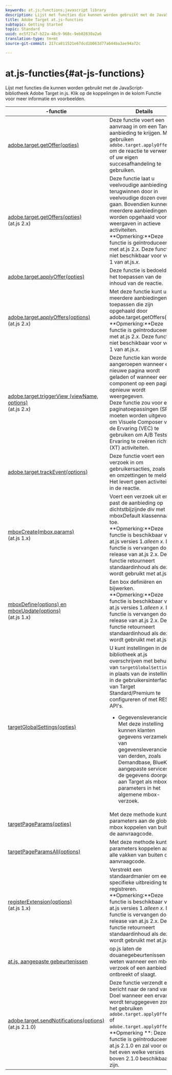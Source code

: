 ```yaml
---
keywords: at.js;functions;javascript library
description: Lijst met functies die kunnen worden gebruikt met de JavaScript-bibliotheek at.js in Adobe Target.
title: Adobe Target at.js-functies
subtopic: Getting Started
topic: Standard
uuid: ec5f27a7-b22a-48c9-968c-9eb02830a2a6
translation-type: tm+mt
source-git-commit: 217ca811521e67dcd1b063d77a644ba3ae94a72c

---
```



# at.js-functies{#at-js-functions}

Lijst met functies die kunnen worden gebruikt met de JavaScript-bibliotheek Adobe Target in.js. Klik op de koppelingen in de kolom Functie voor meer informatie en voorbeelden.

| -functie | Details |
| --- | --- | 
| [adobe.target.getOffer(opties)](/help/c-implementing-target/c-implementing-target-for-client-side-web/adobe-target-getoffer.md) | Deze functie voert een aanvraag in om een Target-aanbieding te krijgen. Met gebruiken `adobe.target.applyOffer()` om de reactie te verwerken of uw eigen succesafhandeling te gebruiken. |
| [adobe.target.getOffers(opties)](/help/c-implementing-target/c-implementing-target-for-client-side-web/adobe-target-getoffers-atjs-2.md)<br>(at.js 2.x) | Deze functie laat u veelvoudige aanbiedingen terugwinnen door in veelvoudige dozen over te gaan. Bovendien kunnen meerdere aanbiedingen worden opgehaald voor alle weergaven in actieve activiteiten.<br>**Opmerking:**Deze functie is geïntroduceerd met at.js 2.x. Deze functie is niet beschikbaar voor versie 1 van at.js.*x*. |
| [adobe.target.applyOffer(opties)](/help/c-implementing-target/c-implementing-target-for-client-side-web/adobe-target-applyoffer.md) | Deze functie is bedoeld voor het toepassen van de inhoud van de reactie. |
| [adobe.target.applyOffers(options)](/help/c-implementing-target/c-implementing-target-for-client-side-web/adobe-target-applyoffers-atjs-2.md)<br>(at.js 2.x) | Met deze functie kunt u meerdere aanbiedingen toepassen die zijn opgehaald door adobe.target.getOffers().<br>**Opmerking:**Deze functie is geïntroduceerd met at.js 2.x. Deze functie is niet beschikbaar voor versie 1 van at.js.*x*. |
| [adobe.target.triggerView (viewName, options)](/help/c-implementing-target/c-implementing-target-for-client-side-web/adobe-target-triggerview-atjs-2.md)<br>(at.js 2.x) | Deze functie kan worden aangeroepen wanneer een nieuwe pagina wordt geladen of wanneer een component op een pagina opnieuw wordt weergegeven.<br> Deze functie zou voor enige paginatoepassingen (SPAs) moeten worden uitgevoerd om Visuele Composer van de Ervaring (VEC) te gebruiken om A/B Tests en Ervaring te creëren richtend (XT) activiteiten. |
| [adobe.target.trackEvent(options)](/help/c-implementing-target/c-implementing-target-for-client-side-web/adobe-target-trackevent.md) | Deze functie voert een verzoek in om gebruikersacties, zoals kliks en omzettingen te melden. Het levert geen activiteiten in de reactie. |
| [mboxCreate(mbox,params)](/help/c-implementing-target/c-implementing-target-for-client-side-web/mboxcreate-atjs.md)<br>(at.js 1.x) | Voert een verzoek uit en past de aanbieding op dichtstbijzijnde div met mboxDefault klassennaam toe.<br>**Opmerking:**Deze functie is beschikbaar voor at.js versies 1.*alleen x*. Deze functie is vervangen door de release van at.js 2.x. Deze functie retourneert standaardinhoud als deze wordt gebruikt met at.js 2.x. |
| [mboxDefine(options) en mboxUpdate(options)](/help/c-implementing-target/c-implementing-target-for-client-side-web/mboxdefine-mboxupdate-atjs-1x.md)<br>(at.js 1.x) | Een box definiëren en bijwerken.<br>**Opmerking:**Deze functie is beschikbaar voor at.js versies 1.*alleen x*. Deze functie is vervangen door de release van at.js 2.x. Deze functie retourneert standaardinhoud als deze wordt gebruikt met at.js 2.x. |
| [targetGlobalSettings(opties)](/help/c-implementing-target/c-implementing-target-for-client-side-web/targetgobalsettings.md) | U kunt instellingen in de bibliotheek at.js overschrijven met behulp van `targetGlobalSettings()`, in plaats van de instellingen in de gebruikersinterface van Target Standard/Premium te configureren of met REST API&#39;s.<ul><li>Gegevensleveranciers: Met deze instelling kunnen klanten gegevens verzamelen van gegevensleveranciers van derden, zoals Demandbase, BlueKai en aangepaste services, en de gegevens doorgeven aan Target als mbox-parameters in het algemene mbox-verzoek.</li></ul> |
| [targetPageParams(opties)](/help/c-implementing-target/c-implementing-target-for-client-side-web/targetpageparams.md) | Met deze methode kunt u parameters aan de globale mbox koppelen van buiten de aanvraagcode. |
| [targetPageParamsAll(options)](/help/c-implementing-target/c-implementing-target-for-client-side-web/targetpageparamsall.md) | Met deze methode kunt u parameters koppelen aan alle vakken van buiten de aanvraagcode. |
| [registerExtension(options)](/help/c-implementing-target/c-implementing-target-for-client-side-web/registerextension-atjs-1x.md)<br>(at.js 1.x) | Verstrekt een standaardmanier om een specifieke uitbreiding te registreren.<br>**Opmerking:**Deze functie is beschikbaar voor at.js versies 1.*alleen x*. Deze functie is vervangen door de release van at.js 2.x. Deze functie retourneert standaardinhoud als deze wordt gebruikt met at.js 2.x. |
| [at.js, aangepaste gebeurtenissen](/help/c-implementing-target/c-implementing-target-for-client-side-web/atjs-custom-events.md) | op.js laten de douanegebeurtenissen u weten wanneer een mbox- verzoek of een aanbieding ontbreekt of slaagt. |
| [adobe.target.sendNotifications(options)](/help/c-implementing-target/c-implementing-target-for-client-side-web/adobe.target.sendnotifications-atjs-21.md)<br>(at.js 2.1.0) | Deze functie verzendt een bericht naar de rand van het Doel wanneer een ervaring wordt teruggegeven zonder het gebruiken `adobe.target.applyOffer()` of `adobe.target.applyOffers()`.<br>**Opmerking **: Deze functie is geïntroduceerd in at.js 2.1.0 en zal voor om het even welke versies boven 2.1.0 beschikbaar zijn. |

